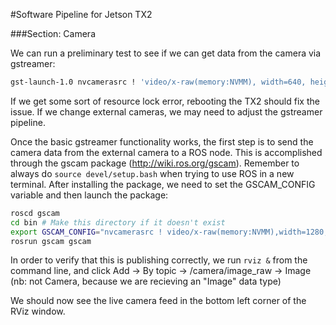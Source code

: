 #Software Pipeline for Jetson TX2

###Section: Camera

We can run a preliminary test to see if we can get data from the camera via gstreamer:

```bash
gst-launch-1.0 nvcamerasrc ! 'video/x-raw(memory:NVMM), width=640, height=480, framerate=30/1, format=NV12' ! nvvidconv ! nvegltransform ! nveglglessink
```

If we get some sort of resource lock error, rebooting the TX2 should fix the issue.  If we change external cameras, we may need to adjust the gstreamer pipeline.

Once the basic gstreamer functionality works, the first step is to send the camera data from the external camera to a ROS node.  This is accomplished through the gscam package (http://wiki.ros.org/gscam).  Remember to always do `source devel/setup.bash` when trying to use ROS in a new terminal.  After installing the package, we need to set the GSCAM_CONFIG variable and then launch the package:

```bash
roscd gscam
cd bin # Make this directory if it doesn't exist
export GSCAM_CONFIG="nvcamerasrc ! video/x-raw(memory:NVMM),width=1280, height=720,format=I420, framerate=30/1 ! nvvidconv ! video/x-raw, format=BGRx ! videoconvert ! ffmpegcolorspace"
rosrun gscam gscam
```

In order to verify that this is publishing correctly, we run `rviz &` from the command line, and click Add -> By topic -> /camera/image_raw -> Image (nb: not Camera, because we are recieving an "Image" data type)

We should now see the live camera feed in the bottom left corner of the RViz window.
